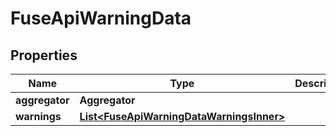 

# FuseApiWarningData


## Properties

| Name | Type | Description | Notes |
|------------ | ------------- | ------------- | -------------|
|**aggregator** | **Aggregator** |  |  [optional] |
|**warnings** | [**List&lt;FuseApiWarningDataWarningsInner&gt;**](FuseApiWarningDataWarningsInner.md) |  |  [optional] |



